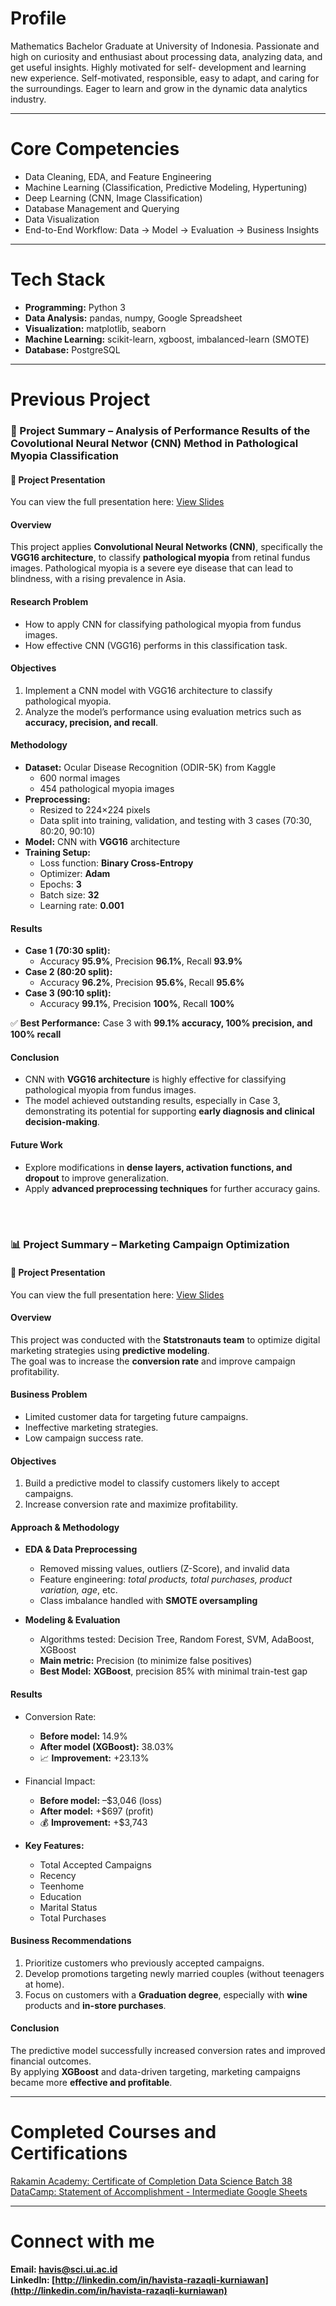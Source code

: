 # Profile
Mathematics Bachelor Graduate at University of Indonesia. Passionate and high on curiosity and
enthusiast about processing data, analyzing data, and get useful insights. Highly motivated for self-
development and learning new experience. Self-motivated, responsible, easy to adapt, and caring for
the surroundings. Eager to learn and grow in the dynamic data analytics industry.

---

# Core Competencies  
- Data Cleaning, EDA, and Feature Engineering  
- Machine Learning (Classification, Predictive Modeling, Hypertuning)  
- Deep Learning (CNN, Image Classification)  
- Database Management and Querying  
- Data Visualization
- End-to-End Workflow: Data → Model → Evaluation → Business Insights  

---

# Tech Stack  
- **Programming:** Python 3  
- **Data Analysis:** pandas, numpy, Google Spreadsheet  
- **Visualization:** matplotlib, seaborn  
- **Machine Learning:** scikit-learn, xgboost, imbalanced-learn (SMOTE)  
- **Database:** PostgreSQL  

---

# Previous Project
### 📑 Project Summary – Analysis of Performance Results of the Covolutional Neural Networ (CNN) Method in Pathological Myopia Classification  

#### 📂 Project Presentation  
You can view the full presentation here: [View Slides](https://drive.google.com/file/d/11k3wxaMkrUx-pUGzVXCXsojr33ro1QRu/view?usp=drivesdk)


#### Overview  
This project applies **Convolutional Neural Networks (CNN)**, specifically the **VGG16 architecture**, to classify **pathological myopia** from retinal fundus images. Pathological myopia is a severe eye disease that can lead to blindness, with a rising prevalence in Asia.  


#### Research Problem  
- How to apply CNN for classifying pathological myopia from fundus images.  
- How effective CNN (VGG16) performs in this classification task.  


#### Objectives  
1. Implement a CNN model with VGG16 architecture to classify pathological myopia.  
2. Analyze the model’s performance using evaluation metrics such as **accuracy, precision, and recall**.  


#### Methodology  
- **Dataset:** Ocular Disease Recognition (ODIR-5K) from Kaggle  
  - 600 normal images  
  - 454 pathological myopia images  
- **Preprocessing:**  
  - Resized to 224×224 pixels  
  - Data split into training, validation, and testing with 3 cases (70:30, 80:20, 90:10)  
- **Model:** CNN with **VGG16** architecture  
- **Training Setup:**  
  - Loss function: **Binary Cross-Entropy**  
  - Optimizer: **Adam**  
  - Epochs: **3**  
  - Batch size: **32**  
  - Learning rate: **0.001**  


#### Results  
- **Case 1 (70:30 split):**  
  - Accuracy **95.9%**, Precision **96.1%**, Recall **93.9%**  
- **Case 2 (80:20 split):**  
  - Accuracy **96.2%**, Precision **95.6%**, Recall **95.6%**  
- **Case 3 (90:10 split):**  
  - Accuracy **99.1%**, Precision **100%**, Recall **100%**  

✅ **Best Performance:** Case 3 with **99.1% accuracy, 100% precision, and 100% recall**  


#### Conclusion  
- CNN with **VGG16 architecture** is highly effective for classifying pathological myopia from fundus images.  
- The model achieved outstanding results, especially in Case 3, demonstrating its potential for supporting **early diagnosis and clinical decision-making**.  


#### Future Work  
- Explore modifications in **dense layers, activation functions, and dropout** to improve generalization.  
- Apply **advanced preprocessing techniques** for further accuracy gains.  

<br>
<br>

### 📊 Project Summary – Marketing Campaign Optimization  

#### 📂 Project Presentation  
You can view the full presentation here: [View Slides](https://drive.google.com/file/d/1rbxglPqplXT0oGYAp5hr-s83O4cZIbhe/view?usp=drivesdk)


#### Overview  
This project was conducted with the **Statstronauts team** to optimize digital marketing strategies using **predictive modeling**.  
The goal was to increase the **conversion rate** and improve campaign profitability.  


#### Business Problem  
- Limited customer data for targeting future campaigns.  
- Ineffective marketing strategies.  
- Low campaign success rate.  


#### Objectives  
1. Build a predictive model to classify customers likely to accept campaigns.  
2. Increase conversion rate and maximize profitability.  


#### Approach & Methodology  
- **EDA & Data Preprocessing**  
  - Removed missing values, outliers (Z-Score), and invalid data  
  - Feature engineering: *total products, total purchases, product variation, age*, etc.  
  - Class imbalance handled with **SMOTE oversampling**  

- **Modeling & Evaluation**  
  - Algorithms tested: Decision Tree, Random Forest, SVM, AdaBoost, XGBoost  
  - **Main metric:** Precision (to minimize false positives)  
  - **Best Model:** **XGBoost**, precision 85% with minimal train-test gap  


#### Results  
- Conversion Rate:  
  - **Before model:** 14.9%  
  - **After model (XGBoost):** 38.03%  
  - 📈 **Improvement:** +23.13%  

- Financial Impact:  
  - **Before model:** –$3,046 (loss)  
  - **After model:** +$697 (profit)  
  - 💰 **Improvement:** +$3,743  

- **Key Features:**  
  - Total Accepted Campaigns  
  - Recency  
  - Teenhome  
  - Education  
  - Marital Status  
  - Total Purchases  


#### Business Recommendations  
1. Prioritize customers who previously accepted campaigns.  
2. Develop promotions targeting newly married couples (without teenagers at home).  
3. Focus on customers with a **Graduation degree**, especially with **wine** products and **in-store purchases**.  


#### Conclusion  
The predictive model successfully increased conversion rates and improved financial outcomes.  
By applying **XGBoost** and data-driven targeting, marketing campaigns became more **effective and profitable**.  

---

# Completed Courses and Certifications
[Rakamin Academy: Certificate of Completion Data Science Batch 38](https://drive.google.com/file/d/1pNq14nSrETU84q_OS-4ELPvTOr3e0y4h/view?usp=drivesdk)  
[DataCamp: Statement of Accomplishment - Intermediate Google Sheets](https://drive.google.com/file/d/1MOtAP-xXd8u7eiR8AkidG7dYgPmfELJn/view?usp=drivesdk)

---

# Connect with me
**Email: [havis@sci.ui.ac.id](mailto:havis@sci.ui.ac.id)**  
**LinkedIn: [http://linkedin.com/in/havista-razaqli-kurniawan](http://linkedin.com/in/havista-razaqli-kurniawan)**
